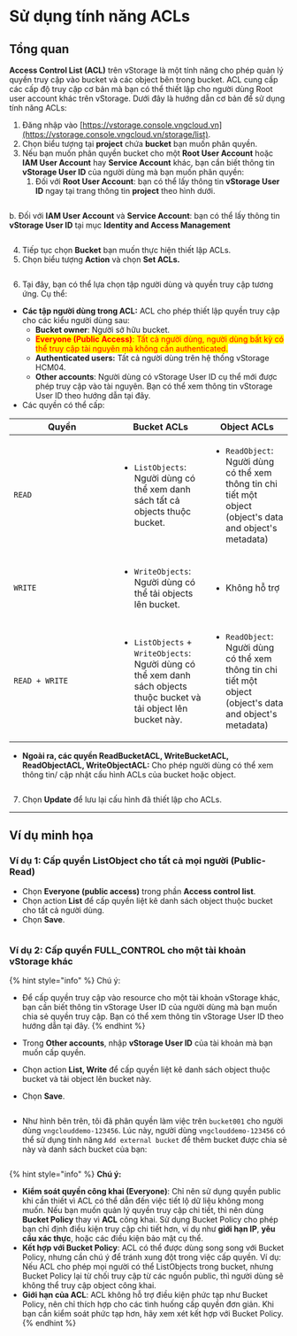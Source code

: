 # Sử dụng tính năng ACLs

## **Tổng quan**

**Access Control List (ACL)** trên vStorage là một tính năng cho phép quản lý quyền truy cập vào bucket và các object bên trong bucket. ACL cung cấp các cấp độ truy cập cơ bản mà bạn có thể thiết lập cho người dùng Root user account khác trên vStorage. Dưới đây là hướng dẫn cơ bản để sử dụng tính năng ACLs:

1. Đăng nhập vào [https://vstorage.console.vngcloud.vn](https://vstorage.console.vngcloud.vn/storage/list).
2. Chọn biểu tượng <img src="../../../../../../.gitbook/assets/image (7) (1) (1).png" alt="" data-size="line">tại **project** chứa **bucket** bạn muốn phân quyền.
3. Nếu bạn muốn phân quyền bucket cho một **Root User Account** hoặc **IAM User Account** hay **Service Account** khác, bạn cần biết thông tin **vStorage User ID** của người dùng mà bạn muốn phân quyền:&#x20;
   1. Đối với **Root User Account**: bạn có thể lấy thông tin **vStorage User ID** ngay tại trang thông tin **project** theo hình dưới.

<figure><img src="../../../../../../.gitbook/assets/image (867).png" alt=""><figcaption></figcaption></figure>

b. Đối với **IAM User Account** và **Service Account**: bạn có thể lấy thông tin **vStorage User ID** tại mục  **Identity and Access Management**

<figure><img src="../../../../../../.gitbook/assets/image (8) (1) (1).png" alt=""><figcaption></figcaption></figure>

4. Tiếp tục chọn **Bucket** bạn muốn thực hiện thiết lập ACLs.
5. Chọn biểu tượng **Action** và chọn **Set ACLs.**

<figure><img src="../../../../../../.gitbook/assets/image (5) (1) (1) (1) (1) (1) (1) (1) (1).png" alt=""><figcaption></figcaption></figure>

6. Tại đây, bạn có thể lựa chọn tập người dùng và quyền truy cập tương ứng. Cụ thể:&#x20;

* **Các tập người dùng trong ACL:** ACL cho phép thiết lập quyền truy cập cho các kiểu người dùng sau:
  * **Bucket owner**: Người sở hữu bucket.
  * <mark style="color:red;">**Everyone (Public Access)**</mark><mark style="color:red;">: Tất cả người dùng, người dùng bất kỳ có thể truy cập tài nguyên mà không cần authenticated.</mark>
  * **Authenticated users:** Tất cả người dùng trên hệ thống vStorage HCM04.
  * **Other accounts**: Người dùng có vStorage User ID cụ thể mới được phép truy cập vào tài nguyên. Bạn có thể xem thông tin vStorage User ID theo hướng dẫn tại đây.
* Các quyền có thể cấp:

<table><thead><tr><th width="175">Quyền</th><th>Bucket ACLs</th><th>Object ACLs</th></tr></thead><tbody><tr><td><code>READ</code></td><td><ul><li><code>ListObjects</code>: Người dùng có thể xem danh sách tất cả objects thuộc bucket.</li></ul></td><td><ul><li><code>ReadObject</code>: Người dùng có thể xem thông tin chi tiết một object (object's data and object's metadata)</li></ul></td></tr><tr><td><code>WRITE</code></td><td><ul><li><code>WriteObjects</code>: Người dùng có thể tải objects lên bucket.</li></ul></td><td><ul><li>Không hỗ trợ</li></ul></td></tr><tr><td><code>READ + WRITE</code></td><td><ul><li><code>ListObjects</code> + <code>WriteObjects</code>: Người dùng có thể xem danh sách objects thuộc bucket và tải object lên bucket này.</li></ul></td><td><ul><li><code>ReadObject</code>: Người dùng có thể xem thông tin chi tiết một object (object's data and object's metadata)</li></ul></td></tr></tbody></table>

* **Ngoài ra, các quyền ReadBucketACL, WriteBucketACL, ReadObjectACL, WriteObjectACL:** Cho phép người dùng có thể xem thông tin/ cập nhật cấu hình ACLs của bucket hoặc object.

<figure><img src="../../../../../../.gitbook/assets/image (1) (1) (1) (1) (1) (1) (1) (1) (1) (1) (1) (1) (1).png" alt=""><figcaption></figcaption></figure>

7. Chọn **Update** để lưu lại cấu hình đã thiết lập cho ACLs.

***

## Ví dụ minh họa

### **Ví dụ 1: Cấp quyền ListObject cho tất cả mọi người (Public-Read)**

* Chọn **Everyone (public access)** trong phần **Access control list**.
* Chọn action **List** để cấp quyền liệt kê danh sách object thuộc bucket cho tất cả người dùng.
* Chọn **Save**.

<figure><img src="../../../../../../.gitbook/assets/image (2) (1) (1) (1) (1) (1) (1) (1) (1) (1) (1) (1) (1).png" alt=""><figcaption></figcaption></figure>

### **Ví dụ 2: Cấp quyền FULL\_CONTROL cho một tài khoản vStorage khác**

{% hint style="info" %}
Chú ý:&#x20;

* Để cấp quyền truy cập vào resource cho một tài khoản vStorage khác, bạn cần biết thông tin vStorage User ID của người dùng mà bạn muốn chia sẻ quyền truy cập. Bạn có thể xem thông tin vStorage User ID theo hướng dẫn tại đây.
{% endhint %}

* Trong **Other accounts**, nhập **vStorage User ID** của tài khoản mà bạn muốn cấp quyền.
* Chọn action **List, Write** để cấp quyền liệt kê danh sách object thuộc bucket và tải object lên bucket này.
* Chọn **Save**.

<figure><img src="../../../../../../.gitbook/assets/image (3) (1) (1) (1) (1) (1) (1) (1) (1) (1) (1) (1) (1).png" alt=""><figcaption></figcaption></figure>

* Như hình bên trên, tôi đã phân quyền làm việc trên `bucket001` cho người dùng `vngclouddemo-123456`. Lúc này, người dùng `vngclouddemo-123456` có thể sử dụng tính năng `Add external bucket` để thêm bucket được chia sẻ này và danh sách bucket của bạn:&#x20;

<figure><img src="../../../../../../.gitbook/assets/image (4) (1) (1) (1) (1) (1) (1) (1) (1) (1) (1).png" alt=""><figcaption></figcaption></figure>

{% hint style="info" %}
**Chú ý:**

* **Kiểm soát quyền công khai (Everyone)**: Chỉ nên sử dụng quyền public khi cần thiết vì ACL có thể dẫn đến việc tiết lộ dữ liệu không mong muốn. Nếu bạn muốn quản lý quyền truy cập chi tiết, thì nên dùng **Bucket Policy** thay vì **ACL** công khai. Sử dụng Bucket Policy cho phép bạn chỉ định điều kiện truy cập chi tiết hơn, ví dụ như **giới hạn IP**, **yêu cầu xác thực**, hoặc các điều kiện bảo mật cụ thể.
* **Kết hợp với Bucket Policy**: ACL có thể được dùng song song với Bucket Policy, nhưng cần chú ý để tránh xung đột trong việc cấp quyền. Ví dụ: Nếu ACL cho phép mọi người có thể ListObjects trong bucket, nhưng Bucket Policy lại từ chối truy cập từ các nguồn public, thì người dùng sẽ không thể truy cập object công khai.
* **Giới hạn của ACL**: ACL không hỗ trợ điều kiện phức tạp như Bucket Policy, nên chỉ thích hợp cho các tình huống cấp quyền đơn giản. Khi bạn cần kiểm soát phức tạp hơn, hãy xem xét kết hợp với Bucket Policy.
{% endhint %}
